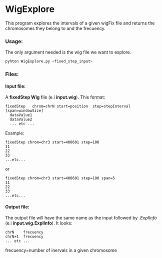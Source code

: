 # WigExplore

This program explores the intervals of a given wigFix file and returns the chromosomes they belong to and the frecuency.

### Usage:
The only argument needed is the wig file we want to explore.
```bash
pyhton WigExplore.py <fixed_step_input>
```
### Files:
#### Input file:
A **fixedStep Wig** file (e.i **input.wig**). This format:
```
fixedStep	chrom=chrN start=position  step=stepInterval	[span=windowSize]
  dataValue1
  dataValue2
  ... etc ...
```
Example:
```
fixedStep chrom=chr3 start=400601 step=100
11
22
33
...etc...
```
or 
```
fixedStep chrom=chr3 start=400601 step=100 span=5
11
22
33 
...etc...
```
#### Output file:
The output file will have the same name as the input followed by *.ExplInfo* (e.i **input.wig.ExplInfo**). It looks:
```
chrN	frecuency
chrN+1	frecuency
... etc ...
```
frecuency=number of inervals in a given chromosome

